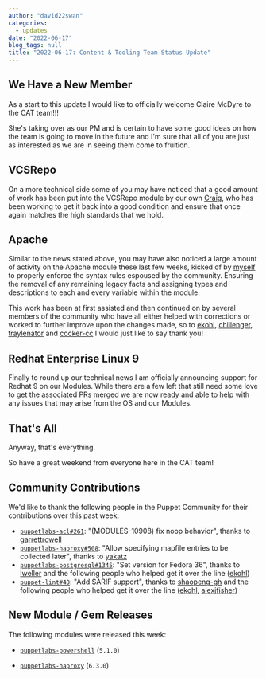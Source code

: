 ```yaml
---
author: "david22swan"
categories:
  - updates
date: "2022-06-17"
blog_tags: null
title: "2022-06-17: Content & Tooling Team Status Update"
---
```


## We Have a New Member

As a start to this update I would like to officially welcome Claire McDyre to the CAT team!!!

She's taking over as our PM and is certain to have some good ideas on how the team is going to move in the future and I'm sure that all of you are just as interested as we are in seeing them come to fruition.

## VCSRepo

On a more technical side some of you may have noticed that a good amount of work has been put into the VCSRepo module by our own [Craig][craig], who has been working to get it back into a good condition and ensure that once again matches the high standards that we hold.

## Apache

Similar to the news stated above, you may have also noticed a large amount of activity on the Apache module these last few weeks, kicked of by [myself][me] to properly enforce the syntax rules espoused by the community.
Ensuring the removal of any remaining legacy facts and assigning types and descriptions to each and every variable within the module.

This work has been at first assisted and then continued on by several members of the community who have all either helped with corrections or worked to further improve upon the changes made, so to [ekohl][ekohl], [chillenger][chillenger], [traylenator][traylenator] and [cocker-cc][cocker-cc] I would just like to say thank you!

## Redhat Enterprise Linux 9

Finally to round up our technical news I am officially announcing support for Redhat 9 on our Modules.
While there are a few left that still need some love to get the associated PRs merged we are now ready and able to help with any issues that may arise from the OS and our Modules.

## That's All

Anyway, that's everything.

So have a great weekend from everyone here in the CAT team!

## Community Contributions

We'd like to thank the following people in the Puppet Community for their contributions over this past week:

- [`puppetlabs-acl#261`][puppetlabs-acl-pr-261]: "(MODULES-10908) fix noop behavior", thanks to [garrettrowell][garrettrowell]
- [`puppetlabs-haproxy#508`][puppetlabs-haproxy-pr-508]: "Allow specifying mapfile entries to be collected later", thanks to [yakatz][yakatz]
- [`puppetlabs-postgresql#1345`][puppetlabs-postgresql-pr-1345]: "Set version for Fedora 36", thanks to [lweller][lweller] and the following people who helped get it over the line ([ekohl][ekohl])
- [`puppet-lint#40`][puppet-lint-pr-40]: "Add SARIF support", thanks to [shaopeng-gh][shaopeng-gh] and the following people who helped get it over the line ([ekohl][ekohl], [alexjfisher][alexjfisher])

## New Module / Gem Releases

The following modules were released this week:

- [`puppetlabs-powershell`][puppetlabs-powershell] (`5.1.0`)
- [`puppetlabs-haproxy`][puppetlabs-haproxy] (`6.3.0`)

  [puppetlabs-powershell]: https://github.com/puppetlabs/puppetlabs-powershell
  [puppetlabs-haproxy]: https://github.com/puppetlabs/puppetlabs-haproxy
  [puppetlabs-acl-pr-261]: https://github.com/puppetlabs/puppetlabs-acl/pull/261
  [garrettrowell]: https://github.com/garrettrowell
  [puppetlabs-haproxy-pr-508]: https://github.com/puppetlabs/puppetlabs-haproxy/pull/508
  [yakatz]: https://github.com/yakatz
  [puppetlabs-postgresql-pr-1345]: https://github.com/puppetlabs/puppetlabs-postgresql/pull/1345
  [lweller]: https://github.com/lweller
  [ekohl]: https://github.com/ekohl
  [puppet-lint-pr-40]: https://github.com/puppetlabs/puppet-lint/pull/40
  [shaopeng-gh]: https://github.com/shaopeng-gh
  [alexjfisher]: https://github.com/alexjfisher
  [chillenger]: https://github.com/chillinger
  [traylenator]: https://github.com/traylenator
  [cocker-cc]: https://github.com/cocker-cc

  [craig]: https://github.com/chelnak
  [me]: https://github.com/david22swan
